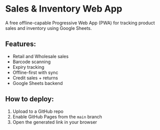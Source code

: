 # Sales & Inventory Web App

A free offline-capable Progressive Web App (PWA) for tracking product sales and inventory using Google Sheets.

## Features:
- Retail and Wholesale sales
- Barcode scanning
- Expiry tracking
- Offline-first with sync
- Credit sales + returns
- Google Sheets backend

## How to deploy:
1. Upload to a GitHub repo
2. Enable GitHub Pages from the `main` branch
3. Open the generated link in your browser
